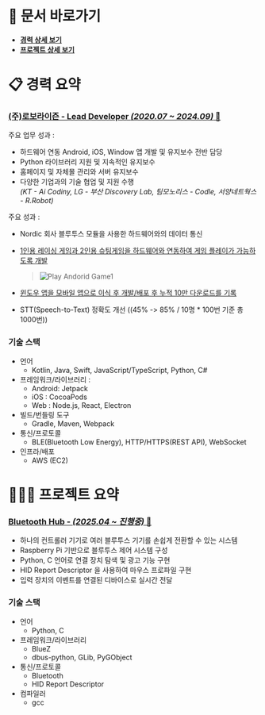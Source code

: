 # 📂 문서 바로가기
  - [**경력 상세 보기**](/experience/roborisen.md)
  - [**프로젝트 상세 보기**](https://github.com/devwooms/Raspberry-Pi_BLE-HUB)


# 📋 경력 요약
### [ (주)로보라이즌 - Lead Developer *(2020.07 ~ 2024.09)* 📄](/experience/roborisen.md)

주요 업무 성과 :
  - 하드웨어 연동 Android, iOS, Window 앱 개발 및 유지보수 전반 담당
  - Python 라이브러리 지원 및 지속적인 유지보수
  - 홈페이지 및 자체몰 관리와 서버 유지보수
  - 다양한 기업과의 기술 협업 및 지원 수행  
      *(KT - Ai Codiny, LG - 부산 Discovery Lab, 팀모노리스 - Codle, 서양네트웍스 - R.Robot)*

주요 성과 :
  - Nordic 회사 블루투스 모듈을 사용한 하드웨어와의 데이터 통신
  - [1인용 레이싱 게임과 2인용 슈팅게임을 하드웨어와 연동하여 게임 플레이가 가능하도록 개발](/experience/roborisen.md#1-pingpong-play-android)
  
       > ![Play Andorid Game1](assets/experience/roborisen/Pingpong-Play_Android/game1.gif)
  - [윈도우 앱을 모바일 앱으로 이식 후 개발/배포 후 누적 10만 다운로드를 기록](/experience/roborisen.md#2-pingpong-scratch-android)
  - STT(Speech-to-Text) 정확도 개선 ((45% -> 85% / 10명 * 100번 기준 총 1000번))

### 기술 스택
  - 언어
    - Kotlin, Java, Swift, JavaScript/TypeScript, Python, C#
  - 프레임워크/라이브러리 : 
    - Android: Jetpack
    - iOS : CocoaPods
    - Web : Node.js, React, Electron
  - 빌드/번들링 도구
    - Gradle, Maven, Webpack
  - 통신/프로토콜
    - BLE(Bluetooth Low Energy), HTTP/HTTPS(REST API), WebSocket
  - 인프라/배포
    - AWS (EC2)



# 🧑🏻‍💻 프로젝트 요약
### [ Bluetooth Hub - *(2025.04 ~ 진행중)* 📄](https://github.com/devwooms/Raspberry-Pi_BLE-HUB)

  - 하나의 컨트롤러 기기로 여러 블루투스 기기를 손쉽게 전환할 수 있는 시스템
  - Raspberry Pi 기반으로 블루투스 제어 시스템 구성
  - Python, C 언어로 연결 장치 탐색 및 광고 기능 구현
  - HID Report Descriptor 을 사용하여 마우스 프로파일 구현
  - 입력 장치의 이벤트를 연결된 디바이스로 실시간 전달

### 기술 스택
  - 언어
    - Python, C
  - 프레임워크/라이브러리
    - BlueZ
    - dbus-python, GLib, PyGObject
  - 통신/프로토콜
    - Bluetooth
    - HID Report Descriptor
  - 컴파일러
    - gcc

